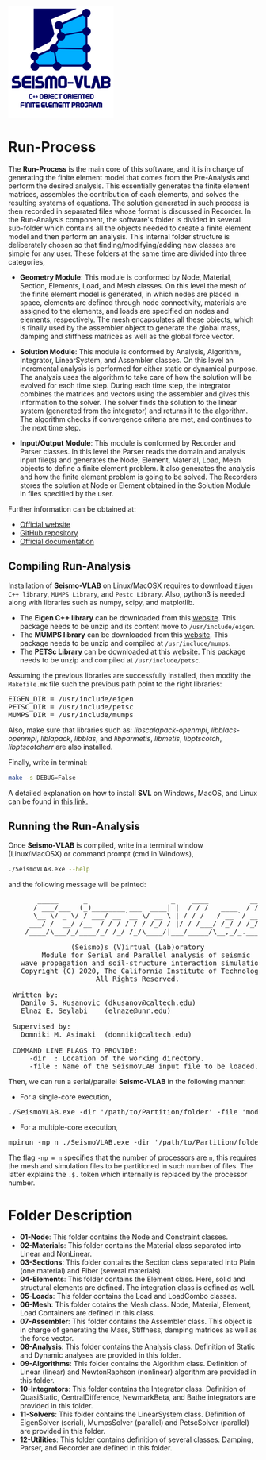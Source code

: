 ![SeismoVLAB Logo](../Logo.png)

Run-Process
===========

The **Run-Process** is the main core of this software, and it is in charge of generating the finite element model that comes from the Pre-Analysis and perform the desired analysis. This essentially generates the finite element matrices, assembles the contribution of each elements, and solves the resulting systems of equations. The solution generated in such process is then recorded in separated files whose format is discussed in Recorder. In the Run-Analysis component, the software's folder is divided in several sub-folder which contains all the objects needed to create a finite element model and then perform an analysis. This internal folder structure is deliberately chosen so that finding/modifying/adding new classes are simple for any user. These folders at the same time are divided into three categories,

- **Geometry Module**: This module is conformed by Node, Material, Section, Elements, Load, and Mesh classes. On this level the mesh of the finite element model is generated, in which nodes are placed in space, elements are defined through node connectivity, materials are assigned to the elements, and loads are specified on nodes and elements, respectively. The mesh encapsulates all these objects, which is finally used by the assembler object to generate the global mass, damping and stiffness matrices as well as the global force vector. 

- **Solution Module**: This module is conformed by Analysis, Algorithm, Integrator, LinearSystem, and Assembler classes. On this level an incremental analysis is performed for either static or dynamical purpose. The analysis uses the algorithm to take care of how the solution will be evolved for each time step. During each time step, the integrator combines the matrices and vectors using the assembler and gives this information to the solver. The solver finds the solution to the linear system (generated from the integrator) and returns it to the algorithm. The algorithm checks if convergence criteria are met, and continues to the next time step.

- **Input/Output Module**: This module is conformed by Recorder and Parser classes. In this level the Parser reads the domain and analysis input file(s) and generates the Node, Element, Material, Load, Mesh objects to define a finite element problem. It also generates the analysis and how the finite element problem is going to be solved. The Recorders stores the solution at Node or Element obtained in the Solution Module in files specified by the user.

Further information can be obtained at:

* [Official website](http://www.seismovlab.com)
* [GitHub repository](https://github.com/SeismoVLAB/SVL)
* [Official documentation](http://www.seismovlab.com/documentation/index.html)

Compiling Run-Analysis
----------------------
Installation of **Seismo-VLAB** on Linux/MacOSX requires to download `Eigen C++ library`, `MUMPS Library`, and `Pestc Library`. Also, python3 is needed along with libraries such as numpy, scipy, and matplotlib.

* The **Eigen C++ library** can be downloaded from this [website](http://eigen.tuxfamily.org/). This package needs to be unzip and its content move to `/usr/include/eigen`. 
* The **MUMPS library** can be downloaded from this [website](http://mumps.enseeiht.fr/). This package needs to be unzip and compiled at `/usr/include/mumps`.
* The **PETSc Library** can be downloaded at this [website](https://www.mcs.anl.gov/petsc/). This package needs to be unzip and compiled at `/usr/include/petsc`.

Assuming the previous libraries are successfully installed, then modify the `Makefile.mk` file such the previous path point to the right libraries:

<pre>
EIGEN_DIR = /usr/include/eigen
PETSC_DIR = /usr/include/petsc
MUMPS_DIR = /usr/include/mumps
</pre>

Also, make sure that libraries such as: *libscalapack-openmpi*, *libblacs-openmpi*, *liblapack*, *libblas*, and *libparmetis*, *libmetis*, *libptscotch*, *libptscotcherr* are also installed.

Finally, write in terminal:
```bash
make -s DEBUG=False
```
A detailed explanation on how to install **SVL** on Windows, MacOS, and Linux can be found in [this link.](http://seismovlab.com/documentation/linkInstallation.html)


Running the Run-Analysis
------------------------

Once **Seismo-VLAB** is compiled, write in a terminal window (Linux/MacOSX) or command prompt (cmd in Windows),

```bash
./SeismoVLAB.exe --help
```

and the following message will be printed:

<pre>
       _____      _                    _    ____          __            
      / ___/___  (_)________ ___  ____| |  / / /   ____  / /_           
      \__ \/ _ \/ / ___/ __ `__ \/ __ \ | / / /   / __ `/ __ \    
     ___/ /  __/ /__  / / / / / / /_/ / |/ / /___/ /_/ / /_/ /          
    /____/\___/_/____/_/ /_/ /_/\____/|___/_____/\__,_/_.___/          
                                                                        
               (Seismo)s (V)irtual (Lab)oratory                         
        Module for Serial and Parallel analysis of seismic              
   wave propagation and soil-structure interaction simulation           
   Copyright (C) 2020, The California Institute of Technology 
                     All Rights Reserved.                               
                                                                        
 Written by:                                         
   Danilo S. Kusanovic (dkusanov@caltech.edu)                           
   Elnaz E. Seylabi    (elnaze@unr.edu)                              
                                                                        
 Supervised by:                                      
   Domniki M. Asimaki  (domniki@caltech.edu)                            
                                                                        
 COMMAND LINE FLAGS TO PROVIDE:                                  
     -dir  : Location of the working directory.                  
     -file : Name of the SeismoVLAB input file to be loaded.      
</pre>

Then, we can run a serial/parallel **Seismo-VLAB** in the following manner:

* For a single-core execution,
<pre>
./SeismoVLAB.exe -dir '/path/to/Partition/folder' -file 'model.$.json'
</pre>

* For a multiple-core execution,
<pre>
mpirun -np n ./SeismoVLAB.exe -dir '/path/to/Partition/folder' -file 'model.$.json'
</pre>

The flag `-np = n` specifies that the number of processors are `n`, this requires the mesh and simulation files to be partitioned in such number of files. The latter explains the `.$.` token which internally is replaced by the processor number.

Folder Description
==================
* **01-Node**:
  This folder contains the Node and Constraint classes.
* **02-Materials**: 
  This folder contains the Material class separated into Linear and NonLinear.
* **03-Sections**:
  This folder contains the Section class separated into Plain (one material) and Fiber (several materials).
* **04-Elements**:
  This folder contains the Element class. Here, solid and structural elements are defined. The integration class is defined as well.
* **05-Loads**:
  This folder contains the Load and LoadCombo classes.
* **06-Mesh**:
  This folder cotains the Mesh class. Node, Material, Element, Load Containers are defined in this class.
* **07-Assembler**:
    This folder contains the Assembler class. This object is in charge of generating the Mass, Stiffness, damping matrices as well as the force vector. 
* **08-Analysis**:
    This folder contains the Analysis class. Definition of Static and Dynamic analyses are provided in this folder.
* **09-Algorithms**:
  This folder contains the Algorithm class. Definition of Linear (linear) and NewtonRaphson (nonlinear) algorithm are provided in this folder.   
* **10-Integrators**:
  This folder contains the Integrator class. Definition of QuasiStatic, CentralDifference, NewmarkBeta, and Bathe integrators are provided in this folder.
* **11-Solvers**:
  This folder contains the LinearSystem class. Definition of EigenSolver (serial), MumpsSolver (parallel) and PetscSolver (parallel) are provided in this folder.
* **12-Utilities**:
  This folder contains definition of several classes. Damping, Parser, and Recorder are defined in this folder.